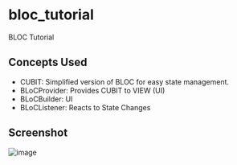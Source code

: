 # bloc_tutorial

BLOC Tutorial

## Concepts Used

- CUBIT: Simplified version of BLOC for easy state management.
- BLoCProvider: Provides CUBIT to VIEW (UI)
- BLoCBuilder: UI
- BLoCListener: Reacts to State Changes


## Screenshot

![image](https://github.com/user-attachments/assets/06e1192e-a24f-46dc-9582-d1e35c69a6f6)

